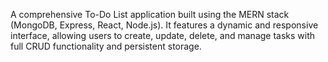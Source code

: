 A comprehensive To-Do List application built using the MERN stack (MongoDB, Express, React, Node.js). 
It features a dynamic and responsive interface, allowing users to create, update, delete, and manage tasks with full CRUD functionality and persistent storage.
